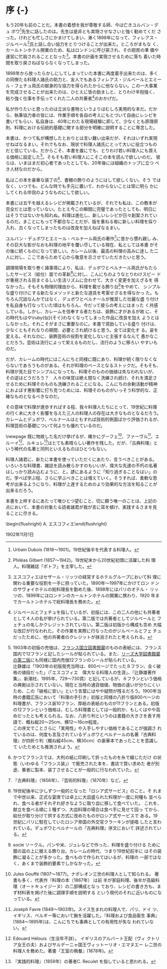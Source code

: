 # 序 {-}


もう20年も前のことだ。本書の着想を我が尊敬する師、今は亡きユルバン・デュ
ボワ[^1]先生に話したのは。先生は是非とも実現させなさいと強く勧めてくだ
さった。けれども忙しさにかまけてしまい、漸く1898年になって、フィレアス・
ジルベール[^2]氏と話し合い協力をとりつけることが出来た。ところがまもな
く、カールトンホテル開業のため、私はロンドンに呼び戻され、その厨房の準
備や運営に忙殺されることとなった[^3]。本書の計画を実現させるために落ち
着いた時間を取り戻さねばならなくなってしまった。


1898年から放ったらかしにしてしまっていた本書に再度着手出来たのは、多く
の同僚たる料理人諸氏の助力と、友人でもあるフィレアス・ジルベールとエミー
ル・フェチュ両氏の献身的な協力を得られたからに他ならない。この一大事業
を完成させることが出来たのは、ひとえに皆の励ましと、とりわけ辛抱強く、
粘り強く仕事を手伝ってくれた二人の共著者[^5]のおかげだ。


私が作りたいと思ったのは立派な書物というよりはむしろ実用的な本だ。だか
ら、執筆協力者の皆には、作業手順を各自の考えにもとづいて自由にレシピを
書いてもらい、私自身は、40年にわたる現場経験に即して、少なくとも原理原
則、料理における伝統的基礎に関する部分を明確に説明することに専念した。


本書は、かつて私が構想したとおりとは言い難い出来だが、それはいずれ実現
せねばなるまい。それでもなお、現状で料理人諸氏にとって大いに役立つもの
だと信じている。だからこそ、本書を誰にでも、とりわけ若い料理人にも買え
る価格に設定した[^6]。そもそも若い料理人にこそこの本を読んで欲しいのだ。
彼らは、いまはまだ初心者であったとしても、20年後には組織のトップに立つ
べき人材なのだから。


私はこの本を豪華な装丁の[^7]、書棚の飾りのようにはして欲しくない。そう
ではなく、いつでも、どんな時でも手元に置いて、わからないことは常に明ら
かにしてくれる伴侶のようなものにして欲しい。


本書には五千を越えるレシピが掲載されているが、それでも私は、この教本が
完全だとは思っていない。たとえ今この瞬間に完璧であったとしても、明日に
はそうではないかも知れぬ。料理は進化し、新しいレシピが日々創案されてい
るのだ。まことにもって不都合なことだが、版を重ねる毎に新しい料理を採り
入れ、古くなってしまったものは改良を加えねばなるまい。


ユルバン・デュボワとエミール・ベルナール両氏の著作[^8]に昔から慣れ親し
み、その巨大な影がなおも料理の地平を覆い尽している現在、私としては本書
がその後に続くものになって欲しい。カレーム以後、最高の料理の高みに逹し
た二人に対し、ここであらためて心から敬意を示させていただきたいと思う。


調理現場を取り巻く諸事情により、私は、デュボワとベルナール両氏がもたら
したサービス（給仕）面での革新[^9]に対し、こんにちのようなとりわけスピー
ドが重視される目まぐるしい生活リズムに合わせて、大きく変更を加えざるを
得なかった。そもそも物理的理由から、料理を載せる飾り台[^10]をやめて、
シンプルな盛り付けにする新たなメソッドと新たな道具を考案せざるを得なかっ
た。もちろん冗談なんかではなく、デュボワとベルナールが推奨した壮麗な盛
り付けを私自身も行なっていた頃はもちろん、今だって彼らの考えにはまった
く共感している。しかし、カレームを信奉する者たちは、装飾に才があるが故
に、その時代もはや\ruby{似}{そぐ}わなくなってしまった作品に改良を加え
ようとはしなかった。それこそがまさに重要なのに。本書で奨励している盛り
付けは、少なくともそれなりの期間、必要とされ続けると思う。全ては変化す
る。姿を変える。それなのに、装飾芸術の役割を変化しないと主張するなんて
愚かなことだろう。芸術は流行によって栄えるものだし、流行のように移ろい
やすいものだ。


だが、カレームの時代にはこんにちと同様に既にあり、料理が続く限りなくな
らないであろうものがある。それが料理のベースとなるストックだ。そもそも、
料理が見た目でシンプルになっても、料理そのものの価値は失なわれないが、
その逆はどうだろう？　人々の味覚は絶え間なく洗練され続け、それを満足さ
せるために料理そのものも洗練されることになる。こんにちの余剰活動が精神
におよぼす悪影響に打ち克つためには、料理そのものがいっそう科学的な、正
確なものとなるべきなのだ。


その意味で料理が進歩すればする程、我々料理人たちにとって、19世紀に料理
の行く末に大きく影響を与えた三人の料理人の存在は大きなものとなるだろう。
カレームとデュボワ、ベルナールはともすれば技術的側面ばかり評価されるが、
料理芸術の基礎について何よりも優れているのだ。


\newpage
既に物故した名だけ挙げるが、確かにグーフェ[^11]、ファーヴル[^12]、エルーイ[^13]、ルキュレ[^14]はとても素晴らしい著作を残した。だが、『古典料理』という稀代の名著と同列といえるものはひとつもない。


料理人諸君に、新たに本書を使っていただくにあたり、言うべきことがある。
いろいろな料理書、雑誌を読み散らかすのもいいが、偉大な先達の不朽の名著
はしっかり読み込むように、と。諺にあるように「知り過ぎることなはい」の
だ。学べば学ぶ程、さらに学ぶべきことは増えていく。そうすれば、柔軟な思
考が出来るようになり、料理が上達するためのより効果的な方法を知ることが
出来るだろう。


本書を上梓するにあたって唯ひとつ望むこと、切に願う唯一のことは、上記の
点において、本書の対象たる読者諸君が我が言に耳を傾け、実践するさまを見
ることに尽きる。



\begin{flushright} A. エスコフィエ\end{flushright}


1902年11月1日



[^1]: Urbain Dubois (1818〜1901)。19世紀後半を代表する料理人。

[^2]: Philéas Gilbert (1857〜1942)。19世紀末から20世紀初頭に活躍した料
    理人。料理雑誌「ポトフ」を主宰した。

[^3]: エスコフィエはセザール・リッツの経営するホテルグループにおいて料
    理に関わる重要な役割を一手に担っていた。1890年〜1997年にかけてロン
    ドンのサヴォイホテルの総料理長を勤めた後、1898年にはパリのオテル・
    リッツの、1899年にはロンドンのカールトンホテルの開業に携わり、1920
    年までカールトンホテルで総料理長を務めた。

[^5]: ジルベールとフェチュを指しているが、初版には、この二人の他にも共著者
    として４人の名が挙げられている。第二版では共著者としてジルベールと
    フェチュの名しかクレジットされていない。第二版は初版から構成も含め
    大幅な改訂が行なわれた。その作業を実際に行なったのがジルベールとフェ
    チュだったために、他の共著者のクレジットが抹消されたと考えられる。

[^6]: 1903年の初版の売価は、[フランス国立図書館蔵](http://gallica.bnf.fr/ark:/12148/bpt6k65768837)のものの表紙には、フランス国内で12フランと記したシールが貼られている。また、[リーズ大学図書館蔵の第二版](https://archive.org/details/b21525912)にも同様に国内売価12フランのシールが貼られている。  
    辻静雄は「1903年の初版発売当時は、800ページでたった８フラン、全く破格の値段だった」（「エスコフィエ　偉大なる料理人の生涯」、『辻静雄著作集』、新潮社、1995年、729〜730頁）と記しているが、８フランという価格の典拠は示されていない。現在と当時の通貨価値、物価の違いが分りにくいため、この「破格に安い」という言葉にはやや疑問が残るだろう。1900年当時の書籍広告において『料理の手引き』初版と同様の八折り版800ページの料理書が、フランス装10フラン、厚紙の表紙のものが11フランとある。初版の12フランという価格は、むしろ料理書としては一般的か、もしくはやや高めだったとも考えられる。なお、八折り判というのは書籍の大きさを表す用語で、概ね縦20〜25cm、横12〜16cm程度。  
    この序文でことさらに「実用性」や入手しやすい価格であることが強調さ
    れているのは、何度も言及されているデュボワとベルナールの名著『古典料
    理』が四折り判（概ね縦45cm、横30cm）の豪華本であったことを意識して
    いたためとも推測されよう。

[^7]: かつてフランスでは、大判の紙に印刷して折ったものを糸で綴じただけ
    の状態（いわゆる「フランス装」）で販売された本を、書店で買い求めた
    者が別途、業者に製本、装丁させることが一般的に行なわれていた。

[^8]: 『古典料理』（1856年）、『芸術的料理』（1870年）など。

[^9]: 19世紀後半に少しずつ一般的となった「ロシア式サービス」のこと。そ
    れまで中世以来、正式な宴席では卓上に大皿盛られた料理が一度に何種も
    並べられ、食べる者がそれぞれ好きなように取り皿に移して食べていた。
    これを、献立を食べる順に１種ずつ、大皿料理の場合は食べ手に見せて回っ
    てから、給仕が取り分けて供する方式に改めたものがロシア式サービスで
    ある。19世紀にパリに駐在していたロシア帝国の外交官クラーキンが提唱
    したと言われている。デュボワとベルナールの『古典料理』序文において
    詳述されている。

[^10]: socle ソークル。パンや米、ジュレなどで作った、料理を盛り付ける
    ために銀の盆の上に据える飾り台。カレームの時代、つまり19世紀前半に
    はその装飾に凝ることが多かった。食べもので作られてはいるが、料理の
    一部ではなく、あくまで装飾的要素でしかなかった。

[^11]: Jules Gouffé (1807〜1877)。ナポレオン三世の料理人として知られる。
    著書も多く、代表作『料理の本（1867年） は前
    半が家庭料理、後半が高級料理（オートキュイジーヌ）の二部構成となっ
    ており、レシピの書き方も、まず材料表を掲げた後に調理手順を説明する
    という現代のそれに近いものになっている。

[^12]: Joséph Favre (1849〜1903年)。スイス生まれの料理人で、パリ、ドイ
    ツ、イギリス、ベルギー等において腕を活躍した。『料理および食品衛生
    事典』(1884〜1895年)は、こんにちでも事典としての有用性が失な
    われていない。

[^13]: Edouard Hélouis（生没年不詳）。 イギリスのアルバート王配（ヴィ
    クトリア女王の夫）およびサルデーニャ国王ヴィットーリオ・エマヌエー
    レ二世の料理人を務めた。著書『王室の晩餐』(1878年)。

[^14]: 『実践的料理』（1859年）の著者C. Reculet を指していると思われる。
    

